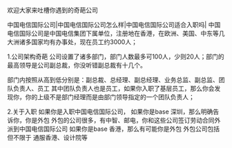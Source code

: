 欢迎大家来吐槽你遇到的奇葩公司

中国电信国际公司|中国电信国际公司怎么样|中国电信国际公司适合入职吗|
中国电信国际公司是中国电信集团下属单位，注册地在香港，在欧洲、美国、中东等几大洲诸多国家均有办事处，现在员工约3000人；

1.公司架构奇葩
公司设置了诸多部门，部门人数最多可100人，少则20人；部门的最高领导是公司副总裁，你没听错副总裁有十几个。

部门内按照从高到低分别是：副总裁、总经理、副总经理、业务总监、副总监、团队负责人、员工
其中团队负责人也是员工，如果你入职了基层员工，那么你会发现你，你的上级不是部门经理而是由部门领导指定的一个团队负责人；

2.关于入职
如果你是入职中国电信国际公司，
如果你是base 深圳，那么明确告诉你，你是外包
外包的公司很多，有中智、邮电，你和这些公司签订劳动合同外派到中国电信国际公司
如果你是base 香港，那么有可能你是外包
外包公司包括但不限于 通服香港、设计院等

